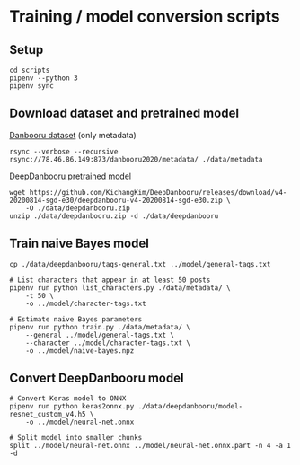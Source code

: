 # Training / model conversion scripts

## Setup

```shell
cd scripts
pipenv --python 3
pipenv sync
```

## Download dataset and pretrained model

[Danbooru dataset](https://www.gwern.net/Danbooru2020) (only metadata)

```shell
rsync --verbose --recursive rsync://78.46.86.149:873/danbooru2020/metadata/ ./data/metadata
```

[DeepDanbooru pretrained model](https://github.com/KichangKim/DeepDanbooru/releases)

```shell
wget https://github.com/KichangKim/DeepDanbooru/releases/download/v4-20200814-sgd-e30/deepdanbooru-v4-20200814-sgd-e30.zip \
    -O ./data/deepdanbooru.zip
unzip ./data/deepdanbooru.zip -d ./data/deepdanbooru
```

## Train naive Bayes model

```shell
cp ./data/deepdanbooru/tags-general.txt ../model/general-tags.txt

# List characters that appear in at least 50 posts
pipenv run python list_characters.py ./data/metadata/ \
    -t 50 \
    -o ../model/character-tags.txt

# Estimate naive Bayes parameters
pipenv run python train.py ./data/metadata/ \
    --general ../model/general-tags.txt \
    --character ../model/character-tags.txt \
    -o ../model/naive-bayes.npz
```

## Convert DeepDanbooru model

```shell
# Convert Keras model to ONNX
pipenv run python keras2onnx.py ./data/deepdanbooru/model-resnet_custom_v4.h5 \
    -o ../model/neural-net.onnx

# Split model into smaller chunks
split ../model/neural-net.onnx ../model/neural-net.onnx.part -n 4 -a 1 -d
```
